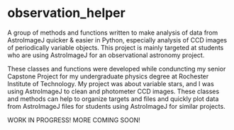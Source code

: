 # observation_helper
A group of methods and functions written to make analysis of data from AstroImageJ quicker &amp; easier in Python, especially analysis of CCD images of periodically variable objects. This project is mainly targeted at students who are using AstroImageJ for an observational astronomy project.

These classes and functions were developed while conduncting my senior Capstone Project for my undergraduate physics degree at Rochester Institute of Technology. My project was about variable stars, and I was using AstroImageJ to clean and photometer CCD images. These classes and methods can help to organize targets and files and quickly plot data from AstroImageJ files for students using AstroImageJ for similar projects.

WORK IN PROGRESS! MORE COMING SOON!
